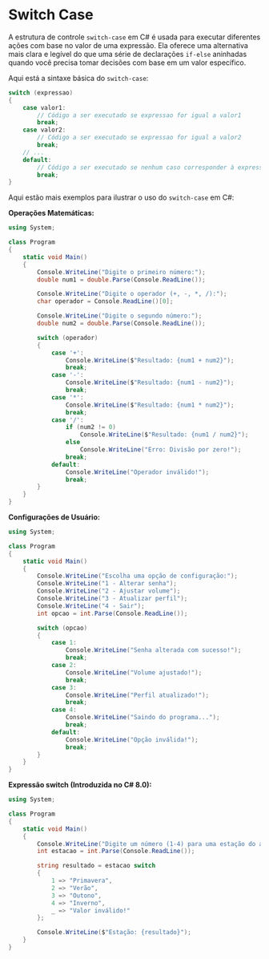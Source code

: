 # Switch Case

A estrutura de controle `switch-case` em C# é usada para executar diferentes ações com base no valor de uma expressão. Ela oferece uma alternativa mais clara e legível do que uma série de declarações `if-else` aninhadas quando você precisa tomar decisões com base em um valor específico.

Aqui está a sintaxe básica do `switch-case`:
```csharp
switch (expressao)
{
    case valor1:
        // Código a ser executado se expressao for igual a valor1
        break;
    case valor2:
        // Código a ser executado se expressao for igual a valor2
        break;
    // ...
    default:
        // Código a ser executado se nenhum caso corresponder à expressao
        break;
}
```

Aqui estão mais exemplos para ilustrar o uso do `switch-case` em C#:

**Operações Matemáticas:**
```csharp
using System;

class Program
{
    static void Main()
    {
        Console.WriteLine("Digite o primeiro número:");
        double num1 = double.Parse(Console.ReadLine());

        Console.WriteLine("Digite o operador (+, -, *, /):");
        char operador = Console.ReadLine()[0];

        Console.WriteLine("Digite o segundo número:");
        double num2 = double.Parse(Console.ReadLine());

        switch (operador)
        {
            case '+':
                Console.WriteLine($"Resultado: {num1 + num2}");
                break;
            case '-':
                Console.WriteLine($"Resultado: {num1 - num2}");
                break;
            case '*':
                Console.WriteLine($"Resultado: {num1 * num2}");
                break;
            case '/':
                if (num2 != 0)
                    Console.WriteLine($"Resultado: {num1 / num2}");
                else
                    Console.WriteLine("Erro: Divisão por zero!");
                break;
            default:
                Console.WriteLine("Operador inválido!");
                break;
        }
    }
}
```


**Configurações de Usuário:**
```csharp
using System;

class Program
{
    static void Main()
    {
        Console.WriteLine("Escolha uma opção de configuração:");
        Console.WriteLine("1 - Alterar senha");
        Console.WriteLine("2 - Ajustar volume");
        Console.WriteLine("3 - Atualizar perfil");
        Console.WriteLine("4 - Sair");
        int opcao = int.Parse(Console.ReadLine());

        switch (opcao)
        {
            case 1:
                Console.WriteLine("Senha alterada com sucesso!");
                break;
            case 2:
                Console.WriteLine("Volume ajustado!");
                break;
            case 3:
                Console.WriteLine("Perfil atualizado!");
                break;
            case 4:
                Console.WriteLine("Saindo do programa...");
                break;
            default:
                Console.WriteLine("Opção inválida!");
                break;
        }
    }
}
```

**Expressão switch (Introduzida no C# 8.0):**
```csharp
using System;

class Program
{
    static void Main()
    {
        Console.WriteLine("Digite um número (1-4) para uma estação do ano:");
        int estacao = int.Parse(Console.ReadLine());

        string resultado = estacao switch
        {
            1 => "Primavera",
            2 => "Verão",
            3 => "Outono",
            4 => "Inverno",
            _ => "Valor inválido!"
        };

        Console.WriteLine($"Estação: {resultado}");
    }
}
```